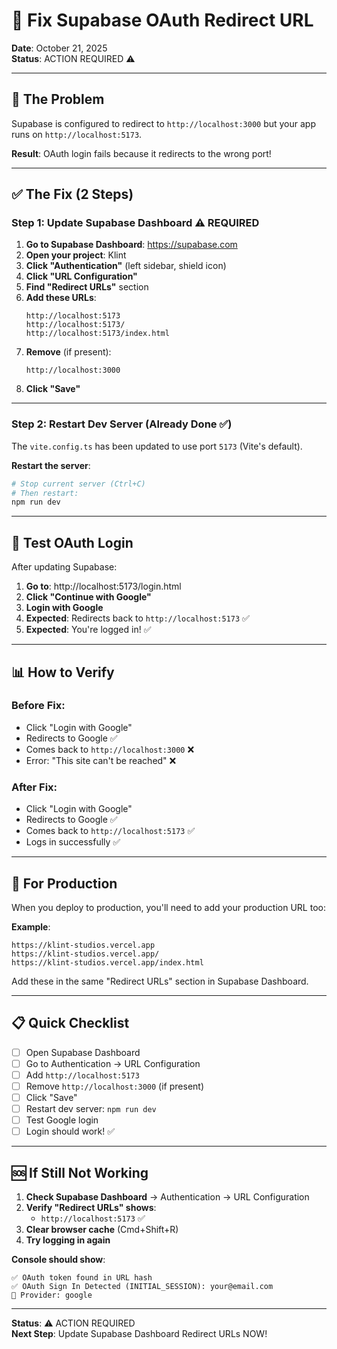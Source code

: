 # 🔧 Fix Supabase OAuth Redirect URL

**Date**: October 21, 2025  
**Status**: ACTION REQUIRED ⚠️

---

## 🐛 **The Problem**

Supabase is configured to redirect to `http://localhost:3000` but your app runs on `http://localhost:5173`.

**Result**: OAuth login fails because it redirects to the wrong port!

---

## ✅ **The Fix (2 Steps)**

### **Step 1: Update Supabase Dashboard** ⚠️ REQUIRED

1. **Go to Supabase Dashboard**: https://supabase.com
2. **Open your project**: Klint
3. **Click "Authentication"** (left sidebar, shield icon)
4. **Click "URL Configuration"**
5. **Find "Redirect URLs"** section
6. **Add these URLs**:
   ```
   http://localhost:5173
   http://localhost:5173/
   http://localhost:5173/index.html
   ```
7. **Remove** (if present):
   ```
   http://localhost:3000
   ```
8. **Click "Save"**

---

### **Step 2: Restart Dev Server** (Already Done ✅)

The `vite.config.ts` has been updated to use port `5173` (Vite's default).

**Restart the server**:
```bash
# Stop current server (Ctrl+C)
# Then restart:
npm run dev
```

---

## 🧪 **Test OAuth Login**

After updating Supabase:

1. **Go to**: http://localhost:5173/login.html
2. **Click "Continue with Google"**
3. **Login with Google**
4. **Expected**: Redirects back to `http://localhost:5173` ✅
5. **Expected**: You're logged in! ✅

---

## 📊 **How to Verify**

### **Before Fix:**
- Click "Login with Google"
- Redirects to Google ✅
- Comes back to `http://localhost:3000` ❌
- Error: "This site can't be reached" ❌

### **After Fix:**
- Click "Login with Google"
- Redirects to Google ✅
- Comes back to `http://localhost:5173` ✅
- Logs in successfully ✅

---

## 🚀 **For Production**

When you deploy to production, you'll need to add your production URL too:

**Example**:
```
https://klint-studios.vercel.app
https://klint-studios.vercel.app/
https://klint-studios.vercel.app/index.html
```

Add these in the same "Redirect URLs" section in Supabase Dashboard.

---

## 📋 **Quick Checklist**

- [ ] Open Supabase Dashboard
- [ ] Go to Authentication → URL Configuration
- [ ] Add `http://localhost:5173`
- [ ] Remove `http://localhost:3000` (if present)
- [ ] Click "Save"
- [ ] Restart dev server: `npm run dev`
- [ ] Test Google login
- [ ] Login should work! ✅

---

## 🆘 **If Still Not Working**

1. **Check Supabase Dashboard** → Authentication → URL Configuration
2. **Verify "Redirect URLs" shows**:
   - `http://localhost:5173` ✅
3. **Clear browser cache** (Cmd+Shift+R)
4. **Try logging in again**

**Console should show**:
```
✅ OAuth token found in URL hash
✅ OAuth Sign In Detected (INITIAL_SESSION): your@email.com
👤 Provider: google
```

---

**Status**: ⚠️ ACTION REQUIRED  
**Next Step**: Update Supabase Dashboard Redirect URLs NOW!




